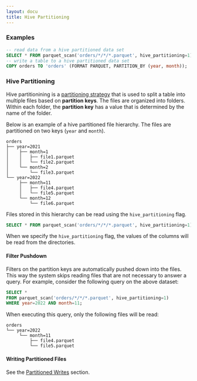 ```yaml
---
layout: docu
title: Hive Partitioning
---
```


### Examples

```sql
-- read data from a hive partitioned data set
SELECT * FROM parquet_scan('orders/*/*/*.parquet', hive_partitioning=1);
-- write a table to a hive partitioned data set
COPY orders TO 'orders' (FORMAT PARQUET, PARTITION_BY (year, month));
```

### Hive Partitioning
Hive partitionining is a [partitioning strategy](https://en.wikipedia.org/wiki/Partition_(database)) that is used to split a table into multiple files based on **partition keys**. The files are organized into folders. Within each folder, the **partition key** has a value that is determined by the name of the folder. 

Below is an example of a hive partitioned file hierarchy. The files are partitioned on two keys (`year` and `month`).

```
orders
├── year=2021
│    ├── month=1
│    │   ├── file1.parquet
│    │   └── file2.parquet
│    └── month=2
│        └── file3.parquet
└── year=2022
     ├── month=11
     │   ├── file4.parquet
     │   └── file5.parquet
     └── month=12
         └── file6.parquet
```

Files stored in this hierarchy can be read using the `hive_partitioning` flag.

```sql
SELECT * FROM parquet_scan('orders/*/*/*.parquet', hive_partitioning=1);
```

When we specify the `hive_partitioning` flag, the values of the columns will be read from the directories.

#### Filter Pushdown
Filters on the partition keys are automatically pushed down into the files. This way the system skips reading files that are not necessary to answer a query. For example, consider the following query on the above dataset:

```sql
SELECT *
FROM parquet_scan('orders/*/*/*.parquet', hive_partitioning=1)
WHERE year=2022 AND month=11;
```

When executing this query, only the following files will be read:

```
orders
└── year=2022
     └── month=11
         ├── file4.parquet
         └── file5.parquet
```

#### Writing Partitioned Files

See the [Partitioned Writes](partitioned_writes) section.
